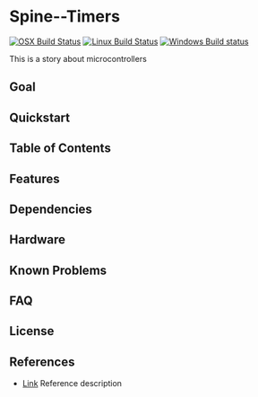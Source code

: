 # Spine--Timers
[![OSX Build Status](https://github.com/autonomousrobotshq/Spine--Timers/workflows/macos/badge.svg)](https://github.com/autonomousrobotshq/Spine--Timers/actions?workflow=macos)
[![Linux Build Status](https://github.com/autonomousrobotshq/Spine--Timers/workflows/linux/badge.svg)](https://github.com/autonomousrobotshq/Spine--Timers/actions?workflow=linux)
[![Windows Build status](https://github.com/autonomousrobotshq/Spine--Timers/workflows/windows/badge.svg)](https://github.com/autonomousrobotshq/Spine--Timers/actions?workflow=windows)

This is a story about microcontrollers

## Goal

## Quickstart

## Table of Contents

## Features

## Dependencies

## Hardware

## Known Problems

## FAQ

## License

## References

* [Link](link) Reference description
